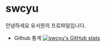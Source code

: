# swcyu
안녕하세요 유서원의 프로파일입니다.

- Github 통계
[![swcyu's GitHub stats](https://github-readme-stats.vercel.app/api?username=swcyu)](https://github.com/swcyu/github-readme-stats)